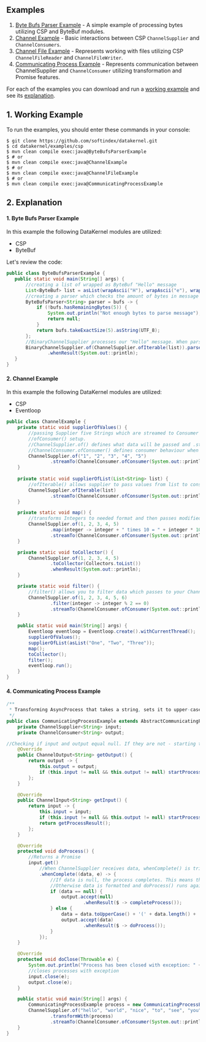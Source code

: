 ## Examples
1. [Byte Bufs Parser Example](https://github.com/softindex/datakernel/blob/master/examples/csp/src/main/java/io/datakernel/examples/ByteBufsParserExample.java) - 
A simple example of processing bytes utilizing CSP and ByteBuf modules.
2. [Channel Example](https://github.com/softindex/datakernel/blob/master/examples/csp/src/main/java/io/datakernel/examples/ChannelExample.java) - 
Basic interactions between CSP `ChannelSupplier` and `ChannelConsumers`.
3. [Channel File Example](https://github.com/softindex/datakernel/blob/master/examples/csp/src/main/java/io/datakernel/examples/ChannelFileExample.java) - 
Represents working with files utilizing CSP `ChannelFileReader` and `ChannelFileWriter`.
4. [Communicating Process Example](https://github.com/softindex/datakernel/blob/master/examples/csp/src/main/java/io/datakernel/examples/CommunicatingProcessExample.java) - 
Represents communication between ChannelSupplier and `ChannelConsumer` utilizing transformation and Promise features.

For each of the examples you can download and run a [working example](#1-working-example) and see its
[explanation](#2-explanation). 

## 1. Working Example
To run the examples, you should enter these commands in your console:
```
$ git clone https://github.com/softindex/datakernel.git
$ cd datakernel/examples/csp
$ mvn clean compile exec:java@ByteBufsParserExample
$ # or
$ mvn clean compile exec:java@ChannelExample
$ # or
$ mvn clean compile exec:java@ChannelFileExample
$ # or
$ mvn clean compile exec:java@CommunicatingProcessExample
```

## 2. Explanation
#### 1. Byte Bufs Parser Example
In this example the following DataKernel modules are utilized:
* CSP
* ByteBuf
 
 Let's review the code:
 ```java
public class ByteBufsParserExample {
	public static void main(String[] args) {
		//creating a list of wrapped as ByteBuf "Hello" message
		List<ByteBuf> list = asList(wrapAscii("H"), wrapAscii("e"), wrapAscii("l"), wrapAscii("l"), wrapAscii("o"));
		//creating a parser which checks the amount of bytes in message
		ByteBufsParser<String> parser = bufs -> {
			if (!bufs.hasRemainingBytes(5)) {
				System.out.println("Not enough bytes to parse message");
				return null;
			}
			return bufs.takeExactSize(5).asString(UTF_8);
		};
		//BinaryChannelSupplier processes our "Hello" message. When parser receives a result, it is printed.
		BinaryChannelSupplier.of(ChannelSupplier.ofIterable(list)).parse(parser)
				.whenResult(System.out::println);
	}
}
```

#### 2. Channel Example
In this example the following DataKernel modules are utilized:
* CSP
* Eventloop

```java
public class ChannelExample {
	private static void supplierOfValues() {
		//passing Supplier five Strings which are streamed to Consumer and then printed in accordance to 
		//ofConsumer() setup.
		//ChannelSupplier.of() defines what data will be passed and .streamTo() to which ChannelConsumer
		//ChannelConsumer.ofConsumer() defines consumer behaviour when it receives data
		ChannelSupplier.of("1", "2", "3", "4", "5")
				.streamTo(ChannelConsumer.ofConsumer(System.out::println));
	}
        
	private static void supplierOfList(List<String> list) {
		//ofIterable() allows supplier to pass values from list to consumer one by one.
		ChannelSupplier.ofIterable(list)
				.streamTo(ChannelConsumer.ofConsumer(System.out::println));
	}

	private static void map() {
		//transforms Integers to needed format and then passes modified values to consumer one by one
		ChannelSupplier.of(1, 2, 3, 4, 5)
				.map(integer -> integer + " times 10 = " + integer * 10)
				.streamTo(ChannelConsumer.ofConsumer(System.out::println));
	}

	private static void toCollector() {
		ChannelSupplier.of(1, 2, 3, 4, 5)
				.toCollector(Collectors.toList())
				.whenResult(System.out::println);
	}

	private static void filter() {
		//filter() allows you to filter data which passes to your ChannelConsumer
		ChannelSupplier.of(1, 2, 3, 4, 5, 6)
				.filter(integer -> integer % 2 == 0)
				.streamTo(ChannelConsumer.ofConsumer(System.out::println));
	}

	public static void main(String[] args) {
		Eventloop eventloop = Eventloop.create().withCurrentThread();
		supplierOfValues();
		supplierOfList(asList("One", "Two", "Three"));
		map();
		toCollector();
		filter();
		eventloop.run();
	}
}
```

#### 4. Communicating Process Example

```java
/**
 * Transforming AsyncProcess that takes a string, sets it to upper-case and adds string's length in parentheses
 */
public class CommunicatingProcessExample extends AbstractCommunicatingProcess implements WithChannelTransformer<CommunicatingProcessExample, String, String> {
	private ChannelSupplier<String> input;
	private ChannelConsumer<String> output;

//Checking if input and output equal null. If they are not - starting the doProcess()
	@Override
	public ChannelOutput<String> getOutput() {
		return output -> {
			this.output = output;
			if (this.input != null && this.output != null) startProcess();
		};
	}

	@Override
	public ChannelInput<String> getInput() {
		return input -> {
			this.input = input;
			if (this.input != null && this.output != null) startProcess();
			return getProcessResult();
		};
	}

	@Override
	protected void doProcess() {
		//Returns a Promise
		input.get()
		    //When ChannelSupplier receives data, whenComplete() is triggered
			.whenComplete((data, e) -> {
				//If data is null, the process completes. This means that Supplier has no more data left
				//Otherwise data is formatted and doProcess() runs again
				if (data == null) {
					output.accept(null)
							.whenResult($ -> completeProcess());
				} else {
					data = data.toUpperCase() + '(' + data.length() + ')';
					output.accept(data)
							.whenResult($ -> doProcess());
				}
			});
	}

	@Override
	protected void doClose(Throwable e) {
		System.out.println("Process has been closed with exception: " + e);
		//closes processes with exception
		input.close(e);
		output.close(e);
	}

	public static void main(String[] args) {
		CommunicatingProcessExample process = new CommunicatingProcessExample();
		ChannelSupplier.of("hello", "world", "nice", "to", "see", "you")
				.transformWith(process)
				.streamTo(ChannelConsumer.ofConsumer(System.out::println));
	}
}
```